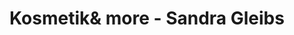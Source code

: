 ---
title: "Kosmetik& more - Sandra Gleibs"
url: /goslar/kosmetikund-more-sandra-gleibs/
shop: Kosmetik
---